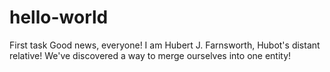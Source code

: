 # hello-world
First task
Good news, everyone! I am Hubert J. Farnsworth, Hubot's distant relative! We've discovered a way to merge ourselves into one entity!
